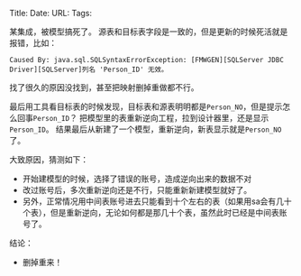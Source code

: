 Title: 
Date:
URL: 
Tags: 

某集成，被模型搞死了。
源表和目标表字段是一致的，但是更新的时候死活就是报错，比如：
```
Caused By: java.sql.SQLSyntaxErrorException: [FMWGEN][SQLServer JDBC Driver][SQLServer]列名 'Person_ID' 无效。
```
找了很久的原因没找到，甚至把映射删掉重做都不行。

最后用工具看目标表的时候发现，目标表和源表明明都是`Person_NO`，但是提示怎么回事`Person_ID`？
把模型里的表重新逆向工程，拉到设计器里，还是显示`Person_ID`。
结果最后从新建了一个模型，重新逆向，新表显示就是`Person_NO`了。

大致原因，猜测如下：
- 开始建模型的时候，选择了错误的账号，造成逆向出来的数据不对
- 改过账号后，多次重新逆向还是不行，只能重新新建模型就好了。
- 另外，正常情况用中间表账号进去只能看到十个左右的表（如果用sa会有几十个表），但是重新逆向，无论如何都是那几十个表，虽然此时已经是中间表账号了。

结论：
- 删掉重来！
